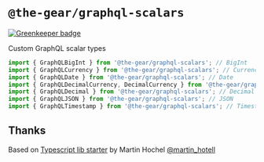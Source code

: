 # `@the-gear/graphql-scalars`

[![Greenkeeper badge](https://badges.greenkeeper.io/the-gear/graphql-scalars.svg)](https://greenkeeper.io/)

Custom GraphQL scalar types

```js
import { GraphQLBigInt } from '@the-gear/graphql-scalars'; // BigInt
import { GraphQLCurrency } from '@the-gear/graphql-scalars'; // Currency
import { GraphQLDate } from '@the-gear/graphql-scalars'; // Date
import { GraphQLDecimalCurrency, DecimalCurrency } from '@the-gear/graphql-scalars';
import { GraphQLDecimal } from '@the-gear/graphql-scalars'; // Decimal
import { GraphQLJSON } from '@the-gear/graphql-scalars'; // JSON
import { GraphQLTimestamp } from '@the-gear/graphql-scalars'; // Timestamp
```

## Thanks

Based on [Typescript lib starter](https://github.com/Hotell/typescript-lib-starter) by Martin Hochel [@martin_hotell](https://twitter.com/martin_hotell)
